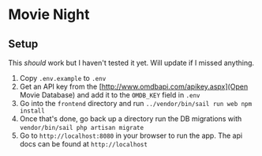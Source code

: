 # Movie Night

## Setup
This _should_ work but I haven't tested it yet.  Will update if I missed anything.

1. Copy `.env.example` to `.env`
2. Get an API key from the [http://www.omdbapi.com/apikey.aspx](Open Movie Database)
and add it to the `OMDB_KEY` field in `.env`
3. Go into the `frontend` directory and run `../vendor/bin/sail run web npm install`
4. Once that's done, go back up a directory run the DB migrations with `vendor/bin/sail php artisan migrate`
5. Go to `http://localhost:8080` in your browser to run the app.  The api docs can be found at `http://localhost`
